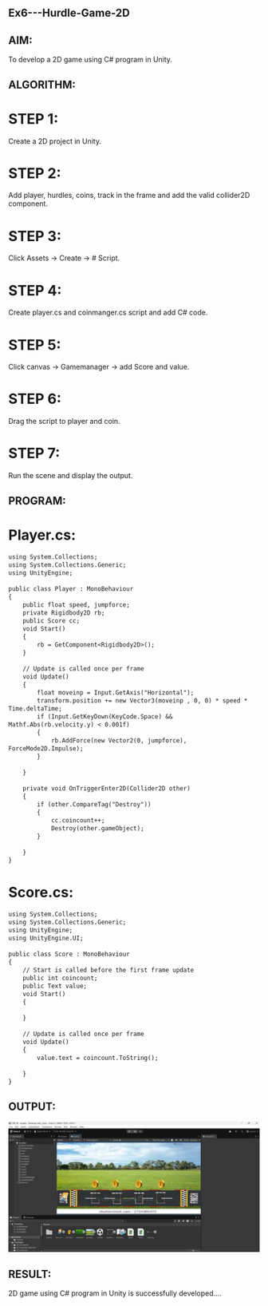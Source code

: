 ## Ex6---Hurdle-Game-2D

## AIM:
To develop a 2D game using C# program in Unity.

## ALGORITHM:

# STEP 1: 
Create a 2D project in Unity.

# STEP 2: 
Add player, hurdles, coins, track in the frame and add the valid collider2D component.

# STEP 3: 
Click Assets -> Create -> # Script.

# STEP 4: 
Create player.cs and coinmanger.cs script and add C# code.

# STEP 5: 
Click canvas -> Gamemanager -> add Score and value.

# STEP 6: 
Drag the script to player and coin.

# STEP 7: 
Run the scene and display the output.


## PROGRAM:

# Player.cs:

```
using System.Collections;
using System.Collections.Generic;
using UnityEngine;

public class Player : MonoBehaviour
{
    public float speed, jumpforce;
    private Rigidbody2D rb;
    public Score cc;
    void Start()
    {
        rb = GetComponent<Rigidbody2D>();
    }

    // Update is called once per frame
    void Update()
    {
        float moveinp = Input.GetAxis("Horizontal");
        transform.position += new Vector3(moveinp , 0, 0) * speed * Time.deltaTime;
        if (Input.GetKeyDown(KeyCode.Space) && Mathf.Abs(rb.velocity.y) < 0.001f)
        {
            rb.AddForce(new Vector2(0, jumpforce), ForceMode2D.Impulse);
        }

    }
    
    private void OnTriggerEnter2D(Collider2D other)
    {
        if (other.CompareTag("Destroy"))
        {
            cc.coincount++;
            Destroy(other.gameObject);
        }

    }
}

```

# Score.cs:

```
using System.Collections;
using System.Collections.Generic;
using UnityEngine;
using UnityEngine.UI;

public class Score : MonoBehaviour
{
    // Start is called before the first frame update
    public int coincount;
    public Text value;
    void Start()
    {
        
    }

    // Update is called once per frame
    void Update()
    {
        value.text = coincount.ToString();
        
    }
}

```

## OUTPUT:

![alt text](image.png)

## RESULT:
2D game using C# program in Unity is successfully developed....
